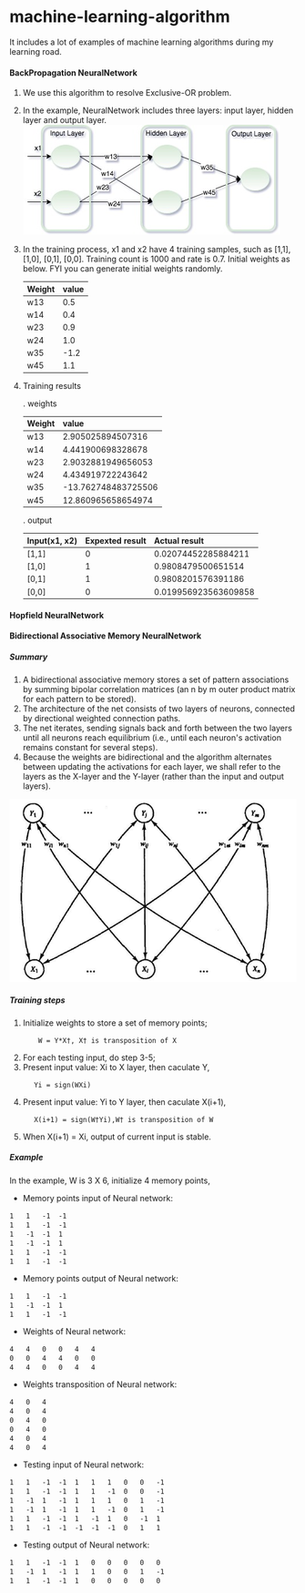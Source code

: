 # machine-learning-algorithm
It includes a lot of examples of machine learning algorithms during my learning road.

#### BackPropagation NeuralNetwork
1. We use this algorithm to resolve Exclusive-OR problem.
2. In the example, NeuralNetwork includes three layers: input layer, hidden layer and output layer.
   ![Alt text](https://github.com/Andy-Gong/machine-learning-algorithm/blob/master/src/main/resource/BPNN/BPNN.jpg)
3. In the training process, x1 and x2 have 4 training samples, such as [1,1], [1,0], [0,1], [0,0]. Training count is 1000 and rate is 0.7.
   Initial weights as below. FYI you can generate initial weights randomly.
   
   | Weight     | value    |
   | --------|---------|
   | w13  | 0.5   |
   | w14 | 0.4 |
   | w23 | 0.9 |
   | w24 | 1.0 |
   | w35 | -1.2 |
   | w45 |	1.1 |
4. Training results
   
   . weights
   
   | Weight     | value    |
   | --------|---------|
   | w13  | 2.905025894507316   |
   | w14 | 4.441900698328678 |
   | w23 | 2.9032881949656053 |
   | w24 | 4.434919722243642 |
   | w35 | -13.762748483725506 |
   | w45 |	12.860965658654974 |
   
   . output
   
   | Input(x1, x2)| Expexted result | Actual result |
   | -------------|-----------------|---------------|
   | [1,1]  | 0   | 0.02074452285884211    |
   | [1,0] | 1 | 0.9808479500651514   |
   | [0,1] | 1 | 0.9808201576391186   |
   | [0,0] | 0 | 0.019956923563609858    |
   
#### Hopfield NeuralNetwork
#### Bidirectional Associative Memory NeuralNetwork
##### Summary
1. A bidirectional associative memory stores a set of pattern associations by summing bipolar correlation matrices (an n by m outer product matrix for each pattern to be stored).
2. The architecture of the net consists of two layers of neurons, connected by directional weighted connection paths.
3. The net iterates, sending signals back and forth between the two layers until all neurons reach equilibrium (i.e., until each neuron's activation remains constant for several steps). 
4. Because the weights are bidirectional and the algorithm alternates between updating the activations for each layer, we shall refer to the layers as the X-layer and the Y-layer (rather than the input and output layers).

![Alt text](https://github.com/Andy-Gong/machine-learning-algorithm/blob/master/src/main/resource/BAMNN/BAMNN.png)

##### Training steps
1. Initialize weights to store a set of memory points;
```
       W = Y*X†, X† is transposition of X
```
2. For each testing input, do step 3-5;
3. Present input value: Xi to X layer, then caculate Y,
```
      Yi = sign(WXi)
```
4. Present input value: Yi to Y layer, then caculate X(i+1),
```
      X(i+1) = sign(W†Yi),W† is transposition of W
```
5. When X(i+1) = Xi, output of current input is stable.

##### Example
In the example, W is 3 X 6, initialize 4 memory points,
* Memory points input of Neural network:
```
1	1	-1	-1	
1	1	-1	-1	
1	-1	-1	1	
1	-1	-1	1	
1	1	-1	-1	
1	1	-1	-1

```
* Memory points output of Neural network:
```
1	1	-1	-1
1	-1	-1	1
1	1	-1	-1

```
* Weights of Neural network:
```
4	4	0	0	4	4
0	0	4	4	0	0
4	4	0	0	4	4
```
* Weights transposition of Neural network:
```
4	0	4
4	0	4
0	4	0
0	4	0
4	0	4
4	0	4
```
* Testing input of Neural network:
```
1	1	-1	-1	1	1	1	0	0	-1	
1	1	-1	-1	1	1	-1	0	0	-1	
1	-1	1	-1	1	1	1	0	1	-1	
1	-1	1	-1	1	1	-1	0	1	-1	
1	1	-1	-1	1	-1	1	0	-1	1	
1	1	-1	-1	-1	-1	-1	0	1	1	
```
* Testing output of Neural network:
```
1	1	-1	-1	1	0	0	0	0	0	
1	-1	1	-1	1	1	0	0	1	-1	
1	1	-1	-1	1	0	0	0	0	0
```
